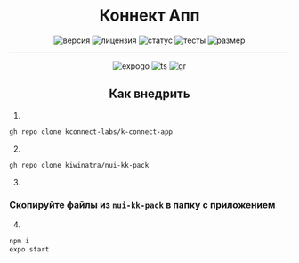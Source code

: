 <div align="center">

# Коннект Апп


![версия](https://img.shields.io/badge/версия-1.5.4-blue)
![лицензия](https://img.shields.io/badge/лицензия-MIT-green)
![статус](https://img.shields.io/badge/статус-в%20разработке-yellow)
![тесты](https://img.shields.io/badge/тесты-85%25-success)
![размер](https://img.shields.io/badge/размер-240KB-informational)

---
![expogo](https://img.shields.io/badge/Expo%20Go-3.10+-blue?logo=expo)
![ts](https://img.shields.io/badge/TypeScript-4.2-brightgreen?logo=ts)
![gr](https://img.shields.io/badge/gradle-15-informational?logo=gradle)
</div>
<div align="center">


##  Как внедрить
</div>

1. 
```bash
gh repo clone kconnect-labs/k-connect-app
```

2. 
```bash
gh repo clone kiwinatra/nui-kk-pack
```

3.
### Скопируйте файлы из `nui-kk-pack` в папку с приложением

4. 
```bash
npm i
expo start
```

